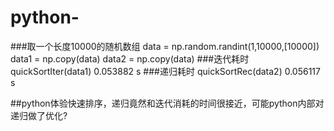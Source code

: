 # python-

###取一个长度10000的随机数组
data = np.random.randint(1,10000,[10000])
data1 = np.copy(data)
data2 = np.copy(data)
###迭代耗时
quickSortIter(data1)
0.053882 s
###递归耗时
quickSortRec(data2)
0.056117 s

##python体验快速排序，递归竟然和迭代消耗的时间很接近，可能python内部对递归做了优化?
